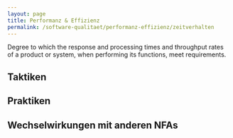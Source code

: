 ```yaml
---
layout: page
title: Performanz & Effizienz
permalink: /software-qualitaet/performanz-effizienz/zeitverhalten
---
```


Degree to which the response and processing times and throughput rates of a product or system, when performing its functions, meet requirements.


## Taktiken


## Praktiken


## Wechselwirkungen mit anderen NFAs